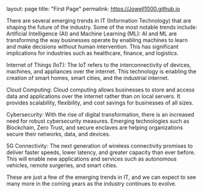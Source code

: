 layout: page
title: "First Page"
permalink: https://Jowell1000.github.io


There are several emerging trends in IT (Information Technology) that are shaping the future of the industry. Some of the most notable trends include:
Artificial Intelligence (AI) and Machine Learning (ML): AI and ML are transforming the way businesses operate by enabling machines to learn and make decisions without human intervention. This has significant implications for industries such as healthcare, finance, and logistics.

Internet of Things (IoT): The IoT refers to the interconnectivity of devices, machines, and appliances over the internet. This technology is enabling the creation of smart homes, smart cities, and the industrial internet.

Cloud Computing: Cloud computing allows businesses to store and access data and applications over the internet rather than on local servers. It provides scalability, flexibility, and cost savings for businesses of all sizes.

Cybersecurity: With the rise of digital transformation, there is an increased need for robust cybersecurity measures. Emerging technologies such as Blockchain, Zero Trust, and secure enclaves are helping organizations secure their networks, data, and devices.

5G Connectivity: The next generation of wireless connectivity promises to deliver faster speeds, lower latency, and greater capacity than ever before. This will enable new applications and services such as autonomous vehicles, remote surgeries, and smart cities.

These are just a few of the emerging trends in IT, and we can expect to see many more in the coming years as the industry continues to evolve.